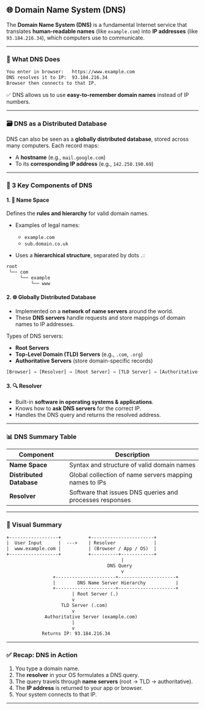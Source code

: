 ## 🌐 Domain Name System (DNS)

The **Domain Name System (DNS)** is a fundamental Internet service that translates **human-readable names** (like `example.com`) into **IP addresses** (like `93.184.216.34`), which computers use to communicate.

---

### 🔁 What DNS Does

```txt
You enter in browser:   https://www.example.com
DNS resolves it to IP:  93.184.216.34
Browser then connects to that IP.
```

✅ DNS allows us to use **easy-to-remember domain names** instead of IP numbers.

---

### 🗃️ DNS as a Distributed Database

DNS can also be seen as a **globally distributed database**, stored across many computers. Each record maps:

- A **hostname** (e.g., `mail.google.com`)
- To its **corresponding IP address** (e.g., `142.250.190.69`)

---

### 🧩 3 Key Components of DNS

#### 1. 🧾 **Name Space**

Defines the **rules and hierarchy** for valid domain names.

- Examples of legal names:

  - `example.com`
  - `sub.domain.co.uk`

- Uses a **hierarchical structure**, separated by dots `.`:

```txt
root
 └── com
     └── example
         └── www
```

#### 2. 🌐 **Globally Distributed Database**

- Implemented on a **network of name servers** around the world.
- These **DNS servers** handle requests and store mappings of domain names to IP addresses.

Types of DNS servers:

- **Root Servers**
- **Top-Level Domain (TLD) Servers** (e.g., `.com`, `.org`)
- **Authoritative Servers** (store domain-specific records)

```txt
[Browser] → [Resolver] → [Root Server] → [TLD Server] → [Authoritative DNS]
```

#### 3. 🔍 **Resolver**

- Built-in **software in operating systems & applications**.
- Knows how to **ask DNS servers** for the correct IP.
- Handles the DNS query and returns the resolved address.

---

### 📊 DNS Summary Table

| Component                | Description                                              |
| ------------------------ | -------------------------------------------------------- |
| **Name Space**           | Syntax and structure of valid domain names               |
| **Distributed Database** | Global collection of name servers mapping names to IPs   |
| **Resolver**             | Software that issues DNS queries and processes responses |

---

### 🧠 Visual Summary

```txt
+------------------+          +-----------------------+
|  User Input      |  --->    | Resolver              |
|  www.example.com |          | (Browser / App / OS)  |
+------------------+          +----------+------------+
                                          |
                                     DNS Query
                                          v
                 +----------------------+---------------------+
                 |        DNS Name Server Hierarchy           |
                 +----------------------+---------------------+
                        | Root Server (.)
                        v
                    TLD Server (.com)
                        v
              Authoritative Server (example.com)
                        |
                        v
             Returns IP: 93.184.216.34
```

---

### ✅ Recap: DNS in Action

1. You type a domain name.
2. The **resolver** in your OS formulates a DNS query.
3. The query travels through **name servers** (root → TLD → authoritative).
4. The **IP address** is returned to your app or browser.
5. Your system connects to that IP.

---

